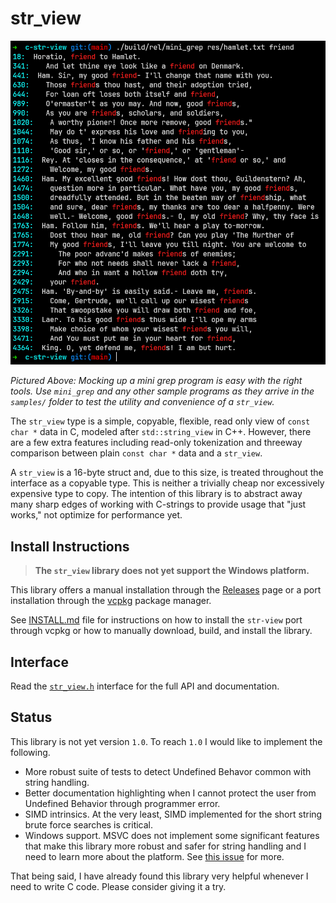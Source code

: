 # str_view

![mini-grep](/images/mini-grep.png)

*Pictured Above: Mocking up a mini grep program is easy with the right tools. Use `mini_grep` and any other sample programs as they arrive in the `samples/` folder to test the utility and convenience of a `str_view`.*

The `str_view` type is a simple, copyable, flexible, read only view of `const char *` data in C, modeled after `std::string_view` in C++. However, there are a few extra features including read-only tokenization and threeway comparison between plain `const char *` data and a `str_view`.

A `str_view` is a 16-byte struct and, due to this size, is treated throughout the interface as a copyable type. This is neither a trivially cheap nor excessively expensive type to copy. The intention of this library is to abstract away many sharp edges of working with C-strings to provide usage that "just works," not optimize for performance yet.

## Install Instructions

> **The `str_view` library does not yet support the Windows platform.**

This library offers a manual installation through the [Releases](https://github.com/agl-alexglopez/str_view/releases) page or a port installation through the [vcpkg](https://github.com/microsoft/vcpkg) package manager.

See [INSTALL.md](/INSTALL.md) file for instructions on how to install the `str-view` port through vcpkg or how to manually download, build, and install the library.

## Interface

Read the [`str_view.h`](/str_view/str_view.h) interface for the full API and documentation.

## Status

This library is not yet version `1.0`. To reach `1.0` I would like to implement the following.

- More robust suite of tests to detect Undefined Behavor common with string handling.
- Better documentation highlighting when I cannot protect the user from Undefined Behavior through programmer error.
- SIMD intrinsics. At the very least, SIMD implemented for the short string brute force searches is critical.
- Windows support. MSVC does not implement some significant features that make this library more robust and safer for string handling and I need to learn more about the platform. See [this issue](https://github.com/agl-alexglopez/str_view/issues/9) for more.

That being said, I have already found this library very helpful whenever I need to write C code. Please consider giving it a try.
